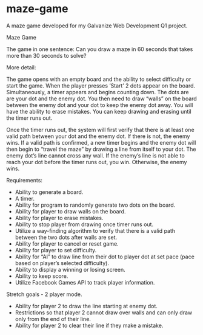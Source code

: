 # maze-game
A maze game developed for my Galvanize Web Development Q1 project.

Maze Game

The game in one sentence:
Can you draw a maze in 60 seconds that takes more than 30 seconds to solve?

More detail:

The game opens with an empty board and the ability to select difficulty or start the game. When the player presses ‘Start’ 2 dots appear on the board. Simultaneously, a timer appears and begins counting down. The dots are are your dot and the enemy dot. You then need to draw “walls” on the board between the enemy dot and your dot to keep the enemy dot away. You will have the ability to erase mistakes. You can keep drawing and erasing until the timer runs out.

Once the timer runs out, the system will first verify that there is at least one valid path between your dot and the enemy dot. If there is not, the enemy wins. If a valid path is confirmed, a new timer begins and the enemy dot will then begin to “travel the maze” by drawing a line from itself to your dot. The enemy dot’s line cannot cross any wall. If the enemy’s line is not able to reach your dot before the timer runs out, you win. Otherwise, the enemy wins.

Requirements:
- Ability to generate a board.
- A timer.
- Ability for program to randomly generate two dots on the board.
- Ability for player to draw walls on the board.
- Ability for player to erase mistakes.
- Ability to stop player from drawing once timer runs out.
- Utilize a way-finding algorithm to verify that there is a valid path between the two dots after walls are set.
- Ability for player to cancel or reset game.
- Ability for player to set difficulty.
- Ability for “AI” to draw line from their dot to player dot at set pace (pace based on player’s selected difficulty).
- Ability to display a winning or losing screen.
- Ability to keep score.
- Utilize Facebook Games API to track player information.

Stretch goals - 2 player mode.
- Ability for player 2 to draw the line starting at enemy dot.
- Restrictions so that player 2 cannot draw over walls and can only draw only from the end of their line.
- Ability for player 2 to clear their line if they make a mistake.
